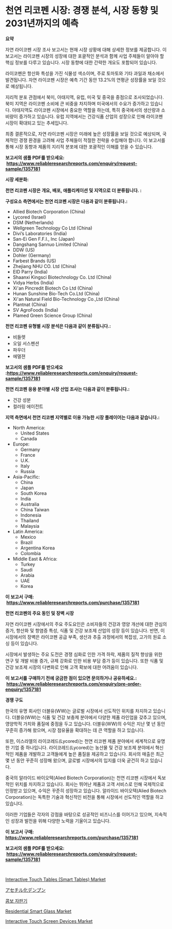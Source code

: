 <p><h1>천연 리코펜 시장: 경쟁 분석, 시장 동향 및 2031년까지의 예측</h1></p><p><strong>요약</strong></p>
<p><p>자연 라이코펜 시장 조사 보고서는 현재 시장 상황에 대해 상세한 정보를 제공합니다. 이 보고서는 라이코펜 시장의 성장에 대한 포괄적인 분석과 함께 사업 주체들이 알아야 할 핵심 정보를 다루고 있습니다. 시장 동향에 대한 간략한 개요도 포함되어 있습니다.</p><p>라이코펜은 항산화 특성을 가진 식물성 색소이며, 주로 토마토와 기타 과일과 채소에서 발견됩니다. 자연 라이코펜 시장은 예측 기간 동안 13.2%의 연평균 성장률을 보일 것으로 예상됩니다.</p><p>지리적 분포 관점에서 북미, 아태지역, 유럽, 미국 및 중국을 중점으로 조사되었습니다. 북미 지역은 라이코펜 소비에 큰 비중을 차지하며 미국에서의 수요가 증가하고 있습니다. 아태지역도 라이코펜 시장에서 중요한 역할을 하는데, 특히 중국에서의 생산량과 소비량이 증가하고 있습니다. 유럽 지역에서는 건강식품 산업의 성장으로 인해 라이코펜 시장이 확대되고 있는 추세입니다.</p><p>최종 결론적으로, 자연 라이코펜 시장은 미래에 높은 성장률을 보일 것으로 예상되며, 국제적인 경쟁 환경을 고려해 사업 주체들이 적절한 전략을 수립해야 합니다. 이 보고서를 통해 시장 동향과 제품의 지리적 분포에 대한 포괄적인 이해를 얻을 수 있습니다.</p></p>
<p><strong>보고서의 샘플 PDF를 받으세요: &nbsp;<a href="https://www.reliableresearchreports.com/enquiry/request-sample/1357181">https://www.reliableresearchreports.com/enquiry/request-sample/1357181</a></strong></p>
<p><strong>시장 세분화:</strong></p>
<p><strong> 천연 리코펜 시장은 개요, 배포, 애플리케이션 및 지역으로 더 분류됩니다. :</strong></p>
<p><strong>구성요소 측면에서는 천연 리코펜 시장은 다음과 같이 분류됩니다.:</strong></p>
<p><ul><li>Allied Biotech Corporation (China)</li><li>Lycored (Israel)</li><li>DSM (Netherlands)</li><li>Wellgreen Technology Co Ltd (China)</li><li>Divi’s Laboratories (India)</li><li>San-Ei Gen F.F.I., Inc (Japan)</li><li>Dangshang Sannuo Limited (China)</li><li>DDW (US)</li><li>Dohler (Germany)</li><li>Farbest Brands (US)</li><li>Zhejiang NHU CO. Ltd (China)</li><li>EID Parry (India)</li><li>Shaanxi Kingsci Biotechnology Co. Ltd (China)</li><li>Vidya Herbs (India)</li><li>Xi'an Pincredit Biotech Co Ltd (China)</li><li>Hunan Sunshine Bio-Tech Co.Ltd (China)</li><li>Xi'an Natural Field Bio-Technology Co.,Ltd (China)</li><li>Plantnat (China)</li><li>SV AgroFoods (India)</li><li>Plamed Green Science Group (China)</li></ul></p>
<p><strong> 천연 리코펜 유형별 시장 분석은 다음과 같이 분류됩니다.:</strong></p>
<p><ul><li>비들렛</li><li>오일 서스펜션</li><li>파우더</li><li>에멀젼</li></ul></p>
<p><strong>보고서의 샘플 PDF를 받으세요 :<a href="https://www.reliableresearchreports.com/enquiry/request-sample/1357181">https://www.reliableresearchreports.com/enquiry/request-sample/1357181</a></strong></p>
<p><strong> 천연 리코펜 응용 분야별 시장 산업 조사는 다음과 같이 분류됩니다.:</strong></p>
<p><ul><li>건강 성분</li><li>컬러링 에이전트</li></ul></p>
<p><strong>지역 측면에서 천연 리코펜 지역별로 이용 가능한 시장 플레이어는 다음과 같습니다.:</strong></p>
<p><ul>
    <li>
        North America:
        <ul>
            <li>United States</li>
            <li>Canada</li>
        </ul>
    </li>
    <li>
        Europe:
        <ul>
            <li>Germany</li>
            <li>France</li>
            <li>U.K.</li>
            <li>Italy</li>
            <li>Russia</li>
        </ul>
    </li>
    <li>
        Asia-Pacific:
        <ul>
            <li>China</li>
            <li>Japan</li>
            <li>South Korea</li>
            <li>India</li>
            <li>Australia</li>
            <li>China Taiwan</li>
            <li>Indonesia</li>
            <li>Thailand</li>
            <li>Malaysia</li>
        </ul>
    </li>
    <li>
        Latin America:
        <ul>
            <li>Mexico</li>
            <li>Brazil</li>
            <li>Argentina Korea</li>
            <li>Colombia</li>
        </ul>
    </li>
    <li>
        Middle East & Africa:
        <ul>
            <li>Turkey</li>
            <li>Saudi</li>
            <li>Arabia</li>
            <li>UAE</li>
            <li>Korea</li>
        </ul>
    </li>
    </ul></p>
<p><strong>이 보고서 구매: &nbsp;<a href="https://www.reliableresearchreports.com/purchase/1357181">https://www.reliableresearchreports.com/purchase/1357181</a></strong></p>
<p><strong>천연 리코펜의 주요 동인 및 장벽 시장</strong></p>
<p><p>자연 라이코펜 시장에서의 주요 주도요인은 소비자들의 건강과 영양 개선에 대한 관심의 증가, 항산화 및 항염증 특성, 식품 및 건강 보조제 산업의 성장 등이 있습니다. 반면, 이 시장에서의 장벽은 라이코펜 공급 부족, 생산과 추출 과정에서의 복잡성, 고가의 원료 소싱 등이 있습니다.</p><p>시장에서 발생하는 주요 도전은 경쟁 심화로 인한 가격 하락, 제품의 질적 향상을 위한 연구 및 개발 비용 증가, 규제 강화로 인한 비용 부담 증가 등이 있습니다. 또한 식품 및 건강 보조제 시장의 다변화로 인해 고객 확보에 대한 어려움이 있습니다.</p></p>
<p><strong>이 보고서를 구매하기 전에 궁금한 점이 있으면 문의하거나 공유하세요.: &nbsp;<a href="https://www.reliableresearchreports.com/enquiry/pre-order-enquiry/1357181">https://www.reliableresearchreports.com/enquiry/pre-order-enquiry/1357181</a></strong></p>
<p><strong>경쟁 구도</strong></p>
<p><p>한국의 유명 회사인 더블유(WW)는 글로벌 시장에서 선도적인 위치를 차지하고 있습니다. 더블유(WW)는 식품 및 건강 보충제 분야에서 다양한 제품 라인업을 갖추고 있으며, 영양학적 가치와 품질에 중점을 두고 있습니다. 더블유(WW)의 수익은 지난 몇 년 동안 꾸준히 증가해 왔으며, 시장 점유율을 확대하는 데 큰 역할을 하고 있습니다.</p><p>또한, 이스라엘의 라이코레드(Lycored)는 천연 리코펜 제품 분야에서 세계적으로 유명한 기업 중 하나입니다. 라이코레드(Lycored)는 농산물 및 건강 보조제 분야에서 혁신적인 제품을 개발하고 고객들에게 높은 품질을 제공하고 있습니다. 회사의 매출은 최근 몇 년 동안 꾸준히 성장해 왔으며, 글로벌 시장에서의 입지를 더욱 굳건히 하고 있습니다.</p><p>중국의 알라이드 바이오텍(Alied Biotech Corporation)는 천연 리코펜 시장에서 독보적인 위치를 차지하고 있습니다. 회사는 뛰어난 제품과 고객 서비스로 인해 국제적으로 인정받고 있으며, 수익은 꾸준히 성장하고 있습니다. 알라이드 바이오텍(Alied Biotech Corporation)는 독특한 기술과 혁신적인 비전을 통해 시장에서 선도적인 역할을 하고 있습니다.</p><p>이러한 기업들은 각자의 강점을 바탕으로 성공적인 비즈니스를 이어가고 있으며, 지속적인 성장과 발전을 위해 다양한 노력을 기울이고 있습니다.</p></p>
<p><strong>이 보고서 구매: &nbsp; <a href="https://www.reliableresearchreports.com/purchase/1357181">https://www.reliableresearchreports.com/purchase/1357181</a></strong></p>
<p><strong>보고서의 샘플 PDF를 받으세요: &nbsp;<a href="https://www.reliableresearchreports.com/enquiry/request-sample/1357181">https://www.reliableresearchreports.com/enquiry/request-sample/1357181</a></strong><strong></strong></p>
<p>&nbsp;</p>
<p><p><a href="https://issuu.com/reportprime-2/docs/interactive-touch-tables-smart-tables-market-size-">Interactive Touch Tables (Smart Tables) Market</a></p><p><a href="https://github.com/ycmtqqhvk3273/Market-Research-Report-List-1/blob/main/5498277193915.md">アセチル化デンプン</a></p><p><a href="https://github.com/lkwggful07722/Market-Research-Report-List-1/blob/main/7483286193609.md">콤보 자판기</a></p><p><a href="https://github.com/ashepherd82/Market-Research-Report-List-3/blob/main/residential-smart-glass-market.md">Residential Smart Glass Market</a></p><p><a href="https://issuu.com/reportprime-2/docs/interactive-touch-screen-devices-market-size-2030.">Interactive Touch Screen Devices Market</a></p></p>